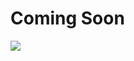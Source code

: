 # Coming Soon

<img src="https://github.com/user-attachments/assets/d7f682bd-04cf-42d0-8bab-4e4f1fe1968d">
